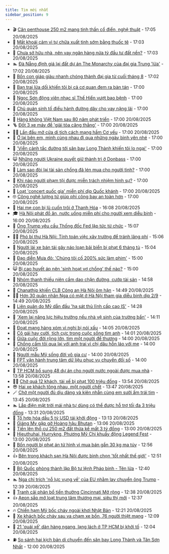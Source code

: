 ```yaml
---
title: Tim mới nhất
sidebar_position: 9
---
```


<!-- vnexpress-tin-moi-nhat:START -->
- 🎬 [Căn penthouse 250 m2 mang tinh thần cổ điển, nghệ thuật](https://vnexpress.net/can-penthouse-250-m2-mang-tinh-than-co-dien-nghe-thuat-4928983.html) - 17:05 20/08/2025
- 🐎 [Mất khoái cảm vì tự chữa xuất tinh sớm bằng thuốc tê](https://vnexpress.net/mat-khoai-cam-vi-tu-chua-xuat-tinh-som-bang-thuoc-te-4929059.html) - 17:03 20/08/2025
- 🦍 [Chưa sở hữu nhà, nên vay ngân hàng nửa tỷ đầu tư đất nền?](https://vnexpress.net/chua-so-huu-nha-nen-vay-ngan-hang-nua-ty-dau-tu-dat-nen-4929534.html) - 17:03 20/08/2025
- 🏊 [Đà Nẵng định giá lại đất dự án The Monarchy của đại gia Trung &#39;lửa&#39;](https://vnexpress.net/da-nang-dinh-gia-lai-dat-du-an-the-monarchy-cua-dai-gia-trung-lua-4929529.html) - 17:02 20/08/2025
- 🎊 [Bốn con giáp giàu nhanh chóng thành đại gia từ cuối tháng 8](https://vnexpress.net/van-may-12-con-giap-con-giap-may-man-hom-nay-bon-con-giap-giau-nhanh-chong-thanh-dai-gia-tu-cuoi-thang-8-4928894.html) - 17:02 20/08/2025
- 🎃 [Bạn trai lừa dối khiến tôi bị cả cơ quan đem ra bàn tán](https://vnexpress.net/ban-trai-lua-doi-khien-toi-bi-ca-co-quan-dem-ra-ban-tan-4929533.html) - 17:00 20/08/2025
- 🧰 [Ngọc Sơn động viên nhạc sĩ Thế Hiển vượt bạo bệnh](https://vnexpress.net/ngoc-son-dong-vien-nhac-si-the-hien-vuot-bao-benh-4929528.html) - 17:00 20/08/2025
- 🔭 [Chủ quán sinh tố điều hành đường dây cho vay nặng lãi](https://vnexpress.net/chu-quan-sinh-to-dieu-hanh-duong-day-cho-vay-nang-lai-4929501.html) - 17:00 20/08/2025
- 🫶 [Hàng không Việt Nam sau 80 năm phát triển](https://vnexpress.net/hang-khong-viet-nam-sau-80-nam-phat-trien-4929494.html) - 17:00 20/08/2025
- 🪜 [Đốt 3 xe máy để &#39;giải tỏa căng thẳng&#39;](https://vnexpress.net/dot-3-xe-may-de-giai-toa-cang-thang-4929483.html) - 17:00 20/08/2025
- 👨‍🏫 [Lần đầu mở cửa di tích cách mạng hầm Cơ yếu](https://vnexpress.net/lan-dau-mo-cua-di-tich-cach-mang-ham-co-yeu-4929455.html) - 17:00 20/08/2025
- 🎊 [Ở lại bên em, mình cùng nhau đi qua những ngày bình yên nhé](https://vnexpress.net/o-lai-ben-em-minh-cung-nhau-di-qua-nhung-ngay-binh-yen-nhe-4929437.html) - 17:00 20/08/2025
- 🎊 [&#39;Viễn cảnh tắc đường tới sân bay Long Thành khiến tôi lo ngại&#39;](https://vnexpress.net/san-bay-long-thanh-o-dau-san-bay-long-thanh-cham-tien-do-san-bay-long-thanh-bao-gio-xong-vien-canh-di-2-tieng-chua-toi-san-bay-long-thanh-khien-toi-thay-nan-4929409.html) - 17:00 20/08/2025
- 😺 [Những người Ukraine quyết giữ thành trì ở Donbass](https://vnexpress.net/nhung-nguoi-ukraine-quyet-giu-thanh-tri-o-donbass-4929261.html) - 17:00 20/08/2025
- 🐘 [Làm sao đòi lại tài sản chồng đã lén mua cho người tình?](https://vnexpress.net/lam-sao-doi-lai-tai-san-chong-da-len-mua-cho-nguoi-tinh-4929235.html) - 17:00 20/08/2025
- 🌁 [Khi nào người phạm tội được miễn trách nhiệm hình sự?](https://vnexpress.net/khi-nao-nguoi-pham-toi-duoc-mien-trach-nhiem-hinh-su-4928761.html) - 17:00 20/08/2025
- 🐲 [Loạt &#39;concert quốc gia&#39; miễn phí dịp Quốc khánh](https://vnexpress.net/loat-concert-quoc-gia-mien-phi-dip-quoc-khanh-4928510.html) - 17:00 20/08/2025
- 🤓 [Công nghệ lượng tử giúp phi công bay an toàn hơn](https://vnexpress.net/cong-nghe-luong-tu-giup-phi-cong-bay-an-toan-hon-4928366.html) - 17:00 20/08/2025
- 💪 [Hai mẹ con bị lũ cuốn trôi ở Thanh Hóa](https://vnexpress.net/hai-me-con-bi-lu-cuon-troi-o-thanh-hoa-4929530.html) - 16:08 20/08/2025
- 🎓 [Hà Nội phát đồ ăn, nước uống miễn phí cho người xem diễu binh](https://vnexpress.net/ha-noi-phat-do-an-nuoc-uong-mien-phi-cho-nguoi-xem-dieu-binh-4929522.html) - 16:00 20/08/2025
- 🫣 [Ông Trump yêu cầu Thống đốc Fed lập tức từ chức](https://vnexpress.net/ong-trump-yeu-cau-thong-doc-fed-lap-tuc-tu-chuc-4929513.html) - 15:07 20/08/2025
- 🧑‍💻 [Phó bí thư Hà Nội: Tính toán việc xây trường để tránh lãng phí](https://vnexpress.net/pho-bi-thu-ha-noi-tinh-toan-viec-xay-truong-de-tranh-lang-phi-4929311.html) - 15:06 20/08/2025
- 🐲 [Người lái xe bán tải gây náo loạn bãi biển bị phạt 6 tháng tù](https://vnexpress.net/nguoi-lai-xe-ban-tai-gay-nao-loan-bai-bien-bi-phat-6-thang-tu-4929521.html) - 15:04 20/08/2025
- 🌝 [Đạo diễn Mưa đỏ: &#39;Chúng tôi cố 200% sức làm phim&#39;](https://vnexpress.net/dao-dien-mua-do-chung-toi-co-200-suc-lam-phim-4929488.html) - 15:00 20/08/2025
- 😺 [Bị cao huyết áp nên &#39;sinh hoạt vợ chồng&#39; thế nào?](https://vnexpress.net/bi-cao-huyet-ap-nen-sinh-hoat-vo-chong-the-nao-4929352.html) - 15:00 20/08/2025
- 🐎 [Nhóm thanh thiếu niên cầm dao chặn đường, cướp tài sản](https://vnexpress.net/nhom-thanh-thieu-nien-cam-dao-chan-duong-cuop-tai-san-4929517.html) - 14:58 20/08/2025
- 🎡 [Chanathip khiến CLB Công an Hà Nội ôm hận](https://vnexpress.net/chanathip-khien-clb-cong-an-ha-noi-om-han-4929520.html) - 14:49 20/08/2025
- 👨‍🏫 [Hơn 30 quân nhân Nga có mặt ở Hà Nội tham gia diễu binh dịp 2/9](https://vnexpress.net/hon-30-quan-nhan-nga-co-mat-o-ha-noi-tham-gia-dieu-binh-dip-2-9-4929511.html) - 14:49 20/08/2025
- 🦆 [Liên quân do Mỹ dẫn đầu &#39;hạ sát thủ lĩnh cấp cao IS&#39;](https://vnexpress.net/lien-quan-do-my-dan-dau-ha-sat-thu-linh-cap-cao-is-4929510.html) - 14:28 20/08/2025
- 🚦 [&#39;Xem lại năng lực hiệu trưởng nếu nhà vệ sinh của trường bẩn&#39;](https://vnexpress.net/xem-lai-nang-luc-hieu-truong-neu-nha-ve-sinh-cua-truong-ban-4929365.html) - 14:11 20/08/2025
- 💫 [Đoạt mạng hàng xóm vì nghi bị nói xấu](https://vnexpress.net/doat-mang-hang-xom-vi-nghi-bi-noi-xau-4929508.html) - 14:05 20/08/2025
- 🎉 [Cô gái hay cười, tích cực trong cuộc sống tìm anh](https://vnexpress.net/co-gai-hay-cuoi-tich-cuc-trong-cuoc-song-tim-anh-4929291.html) - 14:01 20/08/2025
- 🌋 [Giữa cuộc đời rộng lớn, tìm một người để thương](https://vnexpress.net/giua-cuoc-doi-rong-lon-tim-mot-nguoi-de-thuong-4929290.html) - 14:00 20/08/2025
- 🤖 [Chồng cấm tôi qua lại với anh trai vì chị dâu hỗn láo với mẹ](https://vnexpress.net/chi-dau-hon-lao-me-chong-nang-dau-con-dau-hon-lao-voi-me-me-lai-quay-sang-trach-con-trai-4929381.html) - 14:00 20/08/2025
- 🦏 [Người mẫu Mỹ sống đời vô gia cư](https://vnexpress.net/nguoi-mau-my-song-doi-vo-gia-cu-4929285.html) - 14:00 20/08/2025
- 🦩 [FPT vận hành trung tâm dữ liệu phục vụ chuyển đổi số](https://vnexpress.net/fpt-van-hanh-trung-tam-du-lieu-phuc-vu-chuyen-doi-so-4929512.html) - 14:00 20/08/2025
- 👺 [TP HCM bổ sung 48 dự án cho người nước ngoài được mua nhà](https://vnexpress.net/tp-hcm-bo-sung-48-du-an-cho-nguoi-nuoc-ngoai-duoc-mua-nha-4929405.html) - 13:58 20/08/2025
- 🧑‍🏫 [Chở quá 12 khách, tài xế bị phạt 100 triệu đồng](https://vnexpress.net/cho-qua-12-khach-tai-xe-bi-phat-100-trieu-dong-4929504.html) - 13:54 20/08/2025
- 😎 [Hai xe khách tông nhau, một người chết](https://vnexpress.net/hai-xe-khach-tong-nhau-mot-nguoi-chet-4929492.html) - 13:47 20/08/2025
- 🪄 [Chờ một người đủ dịu dàng và kiên nhẫn cùng em sưởi ấm trái tim](https://vnexpress.net/cho-mot-nguoi-du-diu-dang-va-kien-nhan-cung-em-suoi-am-trai-tim-4929286.html) - 13:45 20/08/2025
- 🏊 [Lắp điện mặt trời mái nhà tự dùng có thể được hỗ trợ tối đa 3 triệu đồng](https://vnexpress.net/lap-dien-mat-troi-mai-nha-tu-dung-co-the-duoc-ho-tro-toi-da-3-trieu-dong-4929507.html) - 13:31 20/08/2025
- 💃 [Tổ hợp hóa dầu 5 tỷ USD tái khởi động](https://vnexpress.net/to-hop-hoa-dau-5-ty-usd-tai-khoi-dong-4929436.html) - 13:13 20/08/2025
- 🦆 [Giáng My gặp gỡ Hoàng hậu Bhutan](https://vnexpress.net/giang-my-gap-go-hoang-hau-bhutan-4929404.html) - 13:06 20/08/2025
- 🎊 [Tiền lên thổ cư 250 m2 đất thừa kế mất 3 tỷ đồng](https://vnexpress.net/tien-len-tho-cu-bang-gia-dat-tphcm-2025-bat-dong-san-thua-ke-4929387.html) - 13:00 20/08/2025
- 👺 [Hieuthuhai, Hurrykng, Phương Mỹ Chi khuấy động Legend Fest](https://vnexpress.net/hieuthuhai-hurrykng-phuong-my-chi-khuay-dong-legend-fest-4929498.html) - 13:00 20/08/2025
- 🎡 [Bốn người bị phạt án tử hình vì mua bán gần 30 kg ma túy](https://vnexpress.net/bon-nguoi-bi-phat-an-tu-hinh-vi-mua-ban-gan-30-kg-ma-tuy-4929497.html) - 12:56 20/08/2025
- 👍 [Bên trong khách sạn Hà Nội được bình chọn &#39;tốt nhất thế giới&#39;](https://vnexpress.net/ben-trong-khach-san-ha-noi-duoc-binh-chon-tot-nhat-the-gioi-4928299.html) - 12:51 20/08/2025
- 🐎 [Bộ Quốc phòng thành lập Bộ tư lệnh Pháo binh - Tên lửa](https://vnexpress.net/bo-quoc-phong-thanh-lap-bo-tu-lenh-phao-binh-ten-lua-4929499.html) - 12:40 20/08/2025
- 🏊 [Nga chỉ trích &#39;nỗ lực vụng về&#39; của EU nhằm lay chuyển ông Trump](https://vnexpress.net/nga-chi-trich-no-luc-vung-ve-cua-eu-nham-lay-chuyen-ong-trump-4929485.html) - 12:39 20/08/2025
- 🦩 [Tranh cãi phân bổ tiền thưởng Cincinnati Mở rộng](https://vnexpress.net/tranh-cai-phan-bo-tien-thuong-cincinnati-mo-rong-4929456.html) - 12:38 20/08/2025
- 👍 [Aeon sắp mở loạt trung tâm thương mại, siêu thị mới](https://vnexpress.net/aeon-sap-mo-loat-trung-tam-thuong-mai-sieu-thi-moi-4929479.html) - 12:37 20/08/2025
- 🔥 [Chiến hạm Mỹ bốc cháy ngoài khơi Nhật Bản](https://vnexpress.net/chien-ham-my-boc-chay-ngoai-khoi-nhat-ban-4929490.html) - 12:21 20/08/2025
- 💄 [Xe khách bốc cháy sau va chạm xe bồn, 76 người thiệt mạng](https://vnexpress.net/xe-khach-boc-chay-sau-va-cham-xe-bon-76-nguoi-thiet-mang-4929300.html) - 12:09 20/08/2025
- 🤡 [21 &#39;quái xế&#39; dàn hàng ngang, lạng lách ở TP HCM bị khởi tố](https://vnexpress.net/21-quai-xe-dan-hang-ngang-lang-lach-o-tp-hcm-bi-khoi-to-4929496.html) - 12:04 20/08/2025
- ⛽️ [So sánh hai kịch bản di chuyển đến sân bay Long Thành và Tân Sơn Nhất](https://vnexpress.net/so-sanh-hai-kich-ban-di-chuyen-den-san-bay-long-thanh-va-tan-son-nhat-4929434.html) - 12:00 20/08/2025<!-- vnexpress-tin-moi-nhat:END -->
